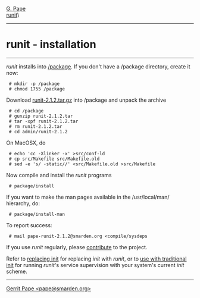 [G. Pape](http://smarden.org/pape/)\
[runit](index.html)\

--------------------------------------------------------------------------------

# runit - installation

--------------------------------------------------------------------------------

*runit* installs into [/package](http://cr.yp.to/slashpackage.html). If you
don\'t have a /package directory, create it now:

     # mkdir -p /package
     # chmod 1755 /package

Download [runit-2.1.2.tar.gz](runit-2.1.2.tar.gz) into /package and unpack the
archive

     # cd /package
     # gunzip runit-2.1.2.tar
     # tar -xpf runit-2.1.2.tar
     # rm runit-2.1.2.tar
     # cd admin/runit-2.1.2

On MacOSX, do

     # echo 'cc -Xlinker -x' >src/conf-ld
     # cp src/Makefile src/Makefile.old
     # sed -e 's/ -static//' <src/Makefile.old >src/Makefile

Now compile and install the *runit* programs

     # package/install

If you want to make the man pages available in the /usr/local/man/ hierarchy,
do:

     # package/install-man

To report success:

     # mail pape-runit-2.1.2@smarden.org <compile/sysdeps

If you use *runit* regularly, please
[contribute](http://smarden.org/pape/#contribution) to the project.

Refer to [replacing init](replaceinit.html) for replacing *init* with *runit*,
or to [use with traditional init](useinit.html) for running *runit*\'s service
supervision with your system\'s current *init* scheme.

--------------------------------------------------------------------------------

[Gerrit Pape \<pape@smarden.org\>](mailto:pape@smarden.org)
